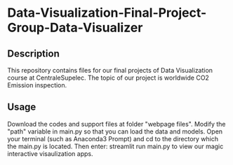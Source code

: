# Data-Visualization-Final-Project-Group-Data-Visualizer


## Description
This repository contains files for our final projects of Data Visualization course at CentraleSupelec. The topic of our project is worldwide CO2 Emission inspection.

## Usage
Download the codes and support files at folder "webpage files". Modify the "path" variable in main.py so that you can load the data and models. Open your terminal (such as Anaconda3 Prompt) and cd to the directory which the main.py is located. Then enter: streamlit run main.py to view our magic interactive visaulization apps.
